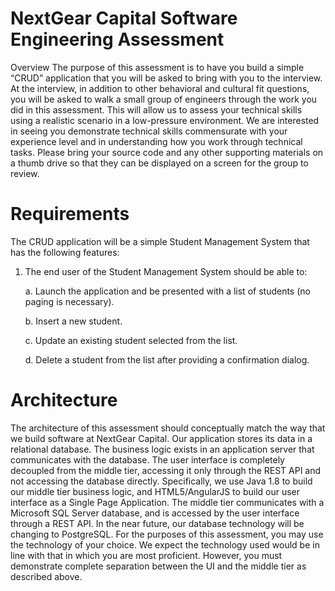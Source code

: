 NextGear Capital Software Engineering Assessment
================================================

Overview The purpose of this assessment is to have you build a simple “CRUD” application that you will be asked to bring 
with you to the interview. At the interview, in addition to other behavioral and cultural fit questions, you will be asked 
to walk a small group of engineers through the work you did in this assessment. This will allow us to assess your technical 
skills using a realistic scenario in a low-pressure environment. We are interested in seeing you demonstrate technical 
skills commensurate with your experience level and in understanding how you work through technical tasks. Please bring 
your source code and any other supporting materials on a thumb drive so that they can be displayed on a screen for the 
group to review. 

Requirements 
============

The CRUD application will be a simple Student Management System that has the following features: 

1. The end user of the Student Management System should be able to: 
    
    a. Launch the application and be presented with a list of students (no paging is necessary). 
    
    b. Insert a new student. 
    
    c. Update an existing student selected from the list. 
    
    d. Delete a student from the list after providing a confirmation dialog. 
    
Architecture 
============

The architecture of this assessment should conceptually match the way that we build software at NextGear Capital. Our 
application stores its data in a relational database. The business logic exists in an application server that 
communicates with the database. The user interface is completely decoupled from the middle tier, accessing it only 
through the REST API and not accessing the database directly. Specifically, we use Java 1.8 to build our middle tier 
business logic, and HTML5/AngularJS to build our user interface as a Single Page Application. The middle tier 
communicates with a Microsoft SQL Server database, and is accessed by the user interface through a REST API. In 
the near future, our database technology will be changing to PostgreSQL. For the purposes of this assessment, you 
may use the technology of your choice. We expect the technology used would be in line with that in which you are 
most proficient. However, you must demonstrate complete separation between the UI and the middle tier as described 
above.